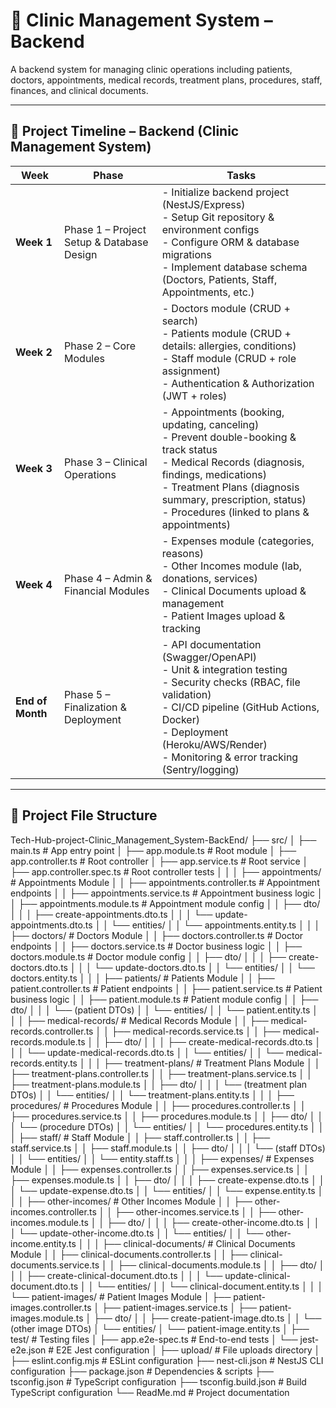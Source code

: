 # 🏥 Clinic Management System – Backend

A backend system for managing clinic operations including patients, doctors, appointments, medical records, treatment plans, procedures, staff, finances, and clinical documents.

---

## 📅 Project Timeline – Backend (Clinic Management System)

| **Week**       | **Phase**                                 | **Tasks** |
|----------------|-------------------------------------------|-----------|
| **Week 1**     | Phase 1 – Project Setup & Database Design | - Initialize backend project (NestJS/Express)<br>- Setup Git repository & environment configs<br>- Configure ORM & database migrations<br>- Implement database schema (Doctors, Patients, Staff, Appointments, etc.) |
| **Week 2**     | Phase 2 – Core Modules                    | - Doctors module (CRUD + search)<br>- Patients module (CRUD + details: allergies, conditions)<br>- Staff module (CRUD + role assignment)<br>- Authentication & Authorization (JWT + roles) |
| **Week 3**     | Phase 3 – Clinical Operations             | - Appointments (booking, updating, canceling)<br>- Prevent double-booking & track status<br>- Medical Records (diagnosis, findings, medications)<br>- Treatment Plans (diagnosis summary, prescription, status)<br>- Procedures (linked to plans & appointments) |
| **Week 4**     | Phase 4 – Admin & Financial Modules       | - Expenses module (categories, reasons)<br>- Other Incomes module (lab, donations, services)<br>- Clinical Documents upload & management<br>- Patient Images upload & tracking |
| **End of Month** | Phase 5 – Finalization & Deployment       | - API documentation (Swagger/OpenAPI)<br>- Unit & integration testing<br>- Security checks (RBAC, file validation)<br>- CI/CD pipeline (GitHub Actions, Docker)<br>- Deployment (Heroku/AWS/Render)<br>- Monitoring & error tracking (Sentry/logging) |

----------------------------------------------------------------------------

## 📂 Project File Structure


Tech-Hub-project-Clinic_Management_System-BackEnd/
├── src/
│   ├── main.ts                          # App entry point
│   ├── app.module.ts                    # Root module
│   ├── app.controller.ts                # Root controller
│   ├── app.service.ts                   # Root service
│   ├── app.controller.spec.ts           # Root controller tests
│   │
│   ├── appointments/                    # Appointments Module
│   │   ├── appointments.controller.ts   # Appointment endpoints
│   │   ├── appointments.service.ts      # Appointment business logic
│   │   ├── appointments.module.ts       # Appointment module config
│   │   ├── dto/
│   │   │   ├── create-appointments.dto.ts
│   │   │   └── update-appointments.dto.ts
│   │   └── entities/
│   │       └── appointments.entity.ts
│   │
│   ├── doctors/                         # Doctors Module
│   │   ├── doctors.controller.ts        # Doctor endpoints
│   │   ├── doctors.service.ts           # Doctor business logic
│   │   ├── doctors.module.ts            # Doctor module config
│   │   ├── dto/
│   │   │   ├── create-doctors.dto.ts
│   │   │   └── update-doctors.dto.ts
│   │   └── entities/
│   │       └── doctors.entity.ts
│   │
│   ├── patients/                        # Patients Module
│   │   ├── patient.controller.ts        # Patient endpoints
│   │   ├── patient.service.ts           # Patient business logic
│   │   ├── patient.module.ts            # Patient module config
│   │   ├── dto/
│   │   │   └── (patient DTOs)
│   │   └── entities/
│   │       └── patient.entity.ts
│   │
│   ├── medical-records/                 # Medical Records Module
│   │   ├── medical-records.controller.ts
│   │   ├── medical-records.service.ts
│   │   ├── medical-records.module.ts
│   │   ├── dto/
│   │   │   ├── create-medical-records.dto.ts
│   │   │   └── update-medical-records.dto.ts
│   │   └── entities/
│   │       └── medical-records.entity.ts
│   │
│   ├── treatment-plans/                 # Treatment Plans Module
│   │   ├── treatment-plans.controller.ts
│   │   ├── treatment-plans.service.ts
│   │   ├── treatment-plans.module.ts
│   │   ├── dto/
│   │   │   └── (treatment plan DTOs)
│   │   └── entities/
│   │       └── treatment-plans.entity.ts
│   │
│   ├── procedures/                      # Procedures Module
│   │   ├── procedures.controller.ts
│   │   ├── procedures.service.ts
│   │   ├── procedures.module.ts
│   │   ├── dto/
│   │   │   └── (procedure DTOs)
│   │   └── entities/
│   │       └── procedures.entity.ts
│   │
│   ├── staff/                          # Staff Module
│   │   ├── staff.controller.ts
│   │   ├── staff.service.ts
│   │   ├── staff.module.ts
│   │   ├── dto/
│   │   │   └── (staff DTOs)
│   │   └── entities/
│   │       └── entity.staff.ts
│   │
│   ├── expenses/                       # Expenses Module
│   │   ├── expenses.controller.ts
│   │   ├── expenses.service.ts
│   │   ├── expenses.module.ts
│   │   ├── dto/
│   │   │   ├── create-expense.dto.ts
│   │   │   └── update-expense.dto.ts
│   │   └── entities/
│   │       └── expense.entity.ts
│   │
│   ├── other-incomes/                  # Other Incomes Module
│   │   ├── other-incomes.controller.ts
│   │   ├── other-incomes.service.ts
│   │   ├── other-incomes.module.ts
│   │   ├── dto/
│   │   │   ├── create-other-income.dto.ts
│   │   │   └── update-other-income.dto.ts
│   │   └── entities/
│   │       └── other-income.entity.ts
│   │
│   ├── clinical-documents/             # Clinical Documents Module
│   │   ├── clinical-documents.controller.ts
│   │   ├── clinical-documents.service.ts
│   │   ├── clinical-documents.module.ts
│   │   ├── dto/
│   │   │   ├── create-clinical-document.dto.ts
│   │   │   └── update-clinical-document.dto.ts
│   │   └── entities/
│   │       └── clinical-document.entity.ts
│   │
│   └── patient-images/                 # Patient Images Module
│       ├── patient-images.controller.ts
│       ├── patient-images.service.ts
│       ├── patient-images.module.ts
│       ├── dto/
│       │   ├── create-patient-image.dto.ts
│       │   └── (other image DTOs)
│       └── entities/
│           └── patient-image.entity.ts
│
├── test/                               # Testing files
│   ├── app.e2e-spec.ts                # End-to-end tests
│   └── jest-e2e.json                  # E2E Jest configuration
│
├── upload/                             # File uploads directory
│
├── eslint.config.mjs                  # ESLint configuration
├── nest-cli.json                      # NestJS CLI configuration
├── package.json                       # Dependencies & scripts
├── tsconfig.json                      # TypeScript configuration
├── tsconfig.build.json               # Build TypeScript configuration
└── ReadMe.md                         # Project documentation